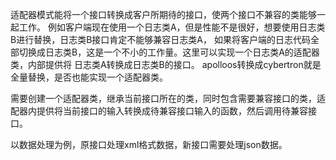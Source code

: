 适配器模式能将一个接口转换成客户所期待的接口，使两个接口不兼容的类能够一起工作。
例如客户端现在使用一个日志类A，但是性能不是很好，想要使用日志类B进行替换，日志类B接口肯定不能够兼容日志类A，
如果将客户端的日志代码全部切换成日志类B，这是一个不小的工作量。这里可以实现一个日志类A的适配器类，内部提供将
日志类A转换成日志类B的接口。
apolloos转换成cybertron就是全量替换，是否也能实现一个适配器类。

需要创建一个适配器类，继承当前接口所在的类，同时包含需要兼容接口的类，适配器内提供将当前接口的输入转换成待兼容接口输入的函数，然后调用待兼容接口。

以数据处理为例，原接口处理xml格式数据，新接口需要处理json数据。